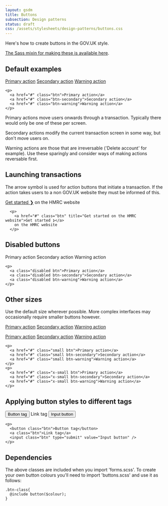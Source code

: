 ```yaml
---
layout: gsdm
title: Buttons
subsection: Design patterns
status: draft
css: /assets/stylesheets/design-patterns/buttons.css
---
```


Here's how to create buttons in the GOV.UK style.

[The Sass mixin for making these is available here](https://github.com/alphagov/prototyping/blob/master/_includes/stylesheets/design-patterns/_buttons.scss).

## Default examples
<div class="pattern-example">
  <div class="inner">

  <p>
    <a href="#" class="btn">Primary action</a> 
    <a href="#" class="btn-secondary">Secondary action</a> 
    <a href="#" class="btn-warning">Warning action</a>
  </p>

  </div>
  <pre><code>&lt;p&gt;
  &lt;a href="#" class="btn"&gt;Primary action&lt;/a&gt; 
  &lt;a href="#" class="btn-secondary"&gt;Secondary action&lt;/a&gt; 
  &lt;a href="#" class="btn-warning"&gt;Warning action&lt;/a&gt;
&lt;/p&gt;
</code></pre>
</div>

Primary actions move users onwards through a transaction. Typically there would only be one of these per screen.

Secondary actions modify the current transaction screen in some way, but don't move users on.

Warning actions are those that are irreversable ('Delete account' for example). Use these sparingly and consider ways of making actions reversable first.

## Launching transactions

The arrow symbol is used for action buttons that initiate a transaction. If the action takes users to a non GOV.UK website they must be informed of this.

<div class="pattern-example">
  <div class="inner">
      <p>
        <a href="#" class="btn" title="Get started on the HMRC website">Get started ❯</a> 
         on the HMRC website
      </p>
    </div>
    <pre><code>  &lt;p&gt;
    &lt;a href="#" class="btn" title="Get started on the HMRC website"&gt;Get started ❯&lt;/a&gt; 
    on the HMRC website
  &lt;/p&gt;
</code></pre>
</div>

## Disabled buttons
<div class="pattern-example">
  <div class="inner">
    <p>
      <a class="disabled btn">Primary action</a> 
      <a class="disabled btn-secondary">Secondary action</a> 
      <a class="disabled btn-warning">Warning action</a>
    </p>
  </div>
  <pre><code>&lt;p&gt;
  &lt;a class="disabled btn"&gt;Primary action&lt;/a&gt; 
  &lt;a class="disabled btn-secondary"&gt;Secondary action&lt;/a&gt; 
  &lt;a class="disabled btn-warning"&gt;Warning action&lt;/a&gt;
&lt;/p&gt;
</code></pre>
</div>


## Other sizes

Use the default size wherever possible. More complex interfaces may occasionally require smaller buttons however.

<div class="pattern-example">
  <div class="inner">

  <p>
    <a href="#" class="small btn">Primary action</a> 
    <a href="#" class="small btn-secondary">Secondary action</a> 
    <a href="#" class="small btn-warning">Warning action</a>
  </p>

  <p>
    <a href="#" class="x-small btn">Primary action</a> 
    <a href="#" class="x-small btn-secondary">Secondary action</a> 
    <a href="#" class="x-small btn-warning">Warning action</a>
  </p>

  </div>
  <pre><code>&lt;p&gt;
  &lt;a href="#" class="small btn"&gt;Primary action&lt;/a&gt; 
  &lt;a href="#" class="small btn-secondary"&gt;Secondary action&lt;/a&gt; 
  &lt;a href="#" class="small btn-warning"&gt;Warning action&lt;/a&gt;
&lt;/p&gt;
&lt;p&gt;
  &lt;a href="#" class="x-small btn"&gt;Primary action&lt;/a&gt; 
  &lt;a href="#" class="x-small btn-secondary"&gt;Secondary action&lt;/a&gt; 
  &lt;a href="#" class="x-small btn-warning"&gt;Warning action&lt;/a&gt;
&lt;/p&gt;
</code></pre>
</div>

## Applying button styles to different tags

<div class="pattern-example">
  <div class="inner">
    <p>
      <button class="btn">Button tag</button>
      <a class="btn">Link tag</a>
      <input class="btn" type="submit" value="Input button" /> 
    </p>
  </div>
<pre><code>&lt;p&gt;
  &lt;button class="btn"&gt;Button tag&lt;/button&gt;
  &lt;a class="btn"&gt;Link tag&lt;/a&gt;
  &lt;input class="btn" type="submit" value="Input button" /&gt; 
&lt;/p&gt;
</code></pre>
</div>

## Dependencies

The above classes are included when you import 'forms.scss'. To create your own button colours you'll need to import 'buttons.scss' and use it as follows:

    .btn-class{
      @include button($colour);
    }
